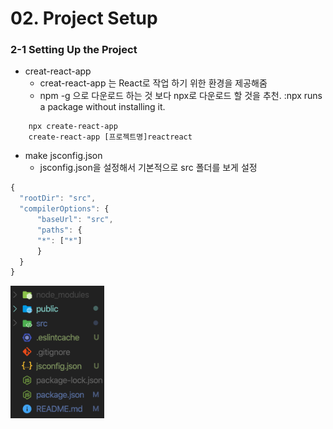 # 02. Project Setup

### 2-1 Setting Up the Project

- creat-react-app
  - creat-react-app 는 React로 작업 하기 위한 환경을 제공해줌
  - npm -g 으로 다운로드 하는 것 보다 npx로 다운로드 할 것을 추천.
       :npx runs a package without installing it.

```
    npx create-react-app
    create-react-app [프로젝트명]reactreact
```

- make jsconfig.json
  - jsconfig.json을 설정해서 기본적으로 src 폴더를 보게 설정

```javascript
{
  "rootDir": "src",
  "compilerOptions": {
      "baseUrl": "src",
      "paths": {
      "*": ["*"]
      }
  }
}
```

<img src="img01.png" width="150px" alt="projectFiles"></img>
